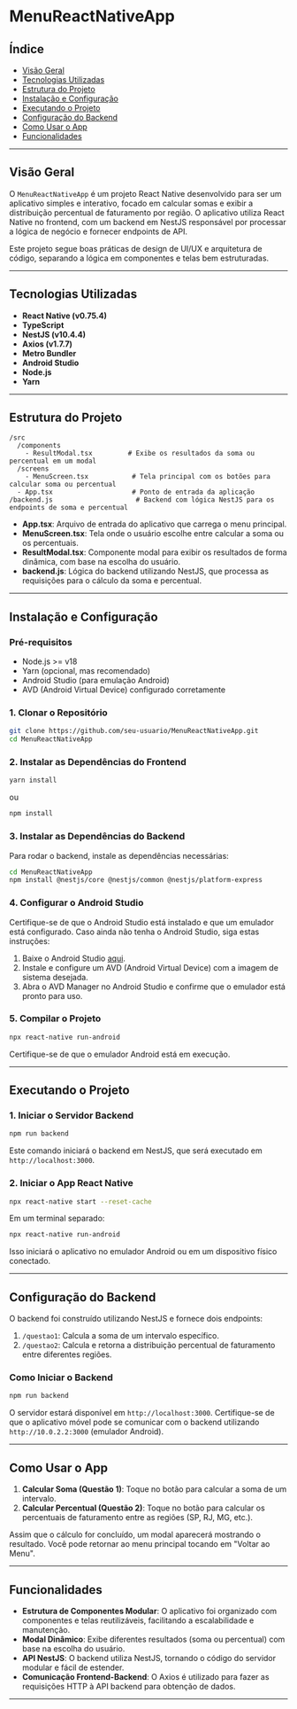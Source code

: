 # MenuReactNativeApp

## Índice

- [Visão Geral](#visão-geral)
- [Tecnologias Utilizadas](#tecnologias-utilizadas)
- [Estrutura do Projeto](#estrutura-do-projeto)
- [Instalação e Configuração](#instalação-e-configuração)
- [Executando o Projeto](#executando-o-projeto)
- [Configuração do Backend](#configuração-do-backend)
- [Como Usar o App](#como-usar-o-app)
- [Funcionalidades](#funcionalidades)

---

## Visão Geral

O `MenuReactNativeApp` é um projeto React Native desenvolvido para ser um aplicativo simples e interativo, focado em calcular somas e exibir a distribuição percentual de faturamento por região. O aplicativo utiliza React Native no frontend, com um backend em NestJS responsável por processar a lógica de negócio e fornecer endpoints de API.

Este projeto segue boas práticas de design de UI/UX e arquitetura de código, separando a lógica em componentes e telas bem estruturadas.

---

## Tecnologias Utilizadas

- **React Native (v0.75.4)**
- **TypeScript**
- **NestJS (v10.4.4)**
- **Axios (v1.7.7)**
- **Metro Bundler**
- **Android Studio**
- **Node.js**
- **Yarn**

---

## Estrutura do Projeto

```plaintext
/src
  /components
    - ResultModal.tsx         # Exibe os resultados da soma ou percentual em um modal
  /screens
    - MenuScreen.tsx           # Tela principal com os botões para calcular soma ou percentual
  - App.tsx                    # Ponto de entrada da aplicação
/backend.js                     # Backend com lógica NestJS para os endpoints de soma e percentual
```

- **App.tsx**: Arquivo de entrada do aplicativo que carrega o menu principal.
- **MenuScreen.tsx**: Tela onde o usuário escolhe entre calcular a soma ou os percentuais.
- **ResultModal.tsx**: Componente modal para exibir os resultados de forma dinâmica, com base na escolha do usuário.
- **backend.js**: Lógica do backend utilizando NestJS, que processa as requisições para o cálculo da soma e percentual.

---

## Instalação e Configuração

### Pré-requisitos

- Node.js >= v18
- Yarn (opcional, mas recomendado)
- Android Studio (para emulação Android)
- AVD (Android Virtual Device) configurado corretamente

### 1. Clonar o Repositório

```bash
git clone https://github.com/seu-usuario/MenuReactNativeApp.git
cd MenuReactNativeApp
```

### 2. Instalar as Dependências do Frontend

```bash
yarn install
```

ou

```bash
npm install
```

### 3. Instalar as Dependências do Backend

Para rodar o backend, instale as dependências necessárias:

```bash
cd MenuReactNativeApp
npm install @nestjs/core @nestjs/common @nestjs/platform-express
```

### 4. Configurar o Android Studio

Certifique-se de que o Android Studio está instalado e que um emulador está configurado. Caso ainda não tenha o Android Studio, siga estas instruções:

1. Baixe o Android Studio [aqui](https://developer.android.com/studio).
2. Instale e configure um AVD (Android Virtual Device) com a imagem de sistema desejada.
3. Abra o AVD Manager no Android Studio e confirme que o emulador está pronto para uso.

### 5. Compilar o Projeto

```bash
npx react-native run-android
```

Certifique-se de que o emulador Android está em execução.

---

## Executando o Projeto

### 1. Iniciar o Servidor Backend

```bash
npm run backend
```

Este comando iniciará o backend em NestJS, que será executado em `http://localhost:3000`.

### 2. Iniciar o App React Native

```bash
npx react-native start --reset-cache
```

Em um terminal separado:

```bash
npx react-native run-android
```

Isso iniciará o aplicativo no emulador Android ou em um dispositivo físico conectado.

---

## Configuração do Backend

O backend foi construído utilizando NestJS e fornece dois endpoints:

1. `/questao1`: Calcula a soma de um intervalo específico.
2. `/questao2`: Calcula e retorna a distribuição percentual de faturamento entre diferentes regiões.

### Como Iniciar o Backend

```bash
npm run backend
```

O servidor estará disponível em `http://localhost:3000`. Certifique-se de que o aplicativo móvel pode se comunicar com o backend utilizando `http://10.0.2.2:3000` (emulador Android).

---

## Como Usar o App

1. **Calcular Soma (Questão 1)**: Toque no botão para calcular a soma de um intervalo.
2. **Calcular Percentual (Questão 2)**: Toque no botão para calcular os percentuais de faturamento entre as regiões (SP, RJ, MG, etc.).

Assim que o cálculo for concluído, um modal aparecerá mostrando o resultado. Você pode retornar ao menu principal tocando em "Voltar ao Menu".

---

## Funcionalidades

- **Estrutura de Componentes Modular**: O aplicativo foi organizado com componentes e telas reutilizáveis, facilitando a escalabilidade e manutenção.
- **Modal Dinâmico**: Exibe diferentes resultados (soma ou percentual) com base na escolha do usuário.
- **API NestJS**: O backend utiliza NestJS, tornando o código do servidor modular e fácil de estender.
- **Comunicação Frontend-Backend**: O Axios é utilizado para fazer as requisições HTTP à API backend para obtenção de dados.

---
